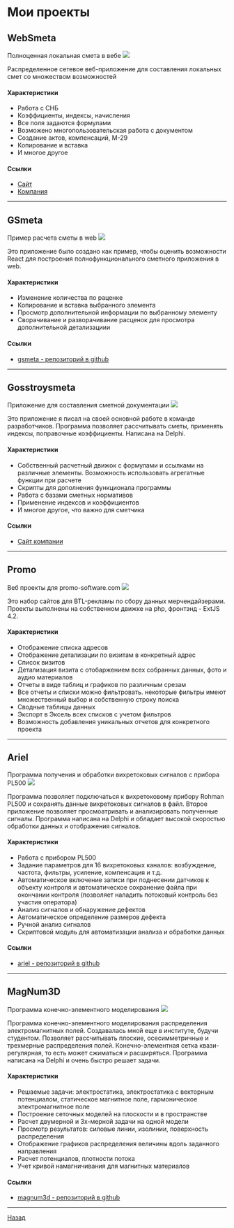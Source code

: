 # Мои проекты

## WebSmeta

Полноценная локальная смета в вебе
![](./img/websmeta.png)

Распределенное сетевое веб-приложение для составления локальных смет со множеством возможностей

#### Характеристики

- Работа с СНБ
- Коэффициенты, индексы, начисления
- Все поля задаются формулами
- Возможено многопользовательская работа с документом
- Создание актов, компенсаций, М-29
- Копирование и вставка
- И многое другое

#### Ссылки

- [Сайт](https://gss-online.ru)
- [Компания](https://gosstroysmeta.ru)

---

## GSmeta

Пример расчета сметы в web
![](./img/gsmeta.png)

Это приложение было создано как пример, чтобы оценить возможности React для построения полнофункционального сметного приложения в web.

#### Характеристики

- Изменение количества по раценке
- Копирование и вставка выбранного элемента
- Просмотр дополнительной информации по выбранному элементу
- Сворачивание и разворачивание расценок для просмотра дополнительной детализациии

#### Ссылки

- [gsmeta - репозиторий в github](https://github.com/zag82/gsmeta)

---

## Gosstroysmeta

Приложение для составления сметной документации
![](./img/gss.png)

Это приложение я писал на своей основной работе в команде разработчиков. Программа позволяет рассчитывать сметы, применять индексы, поправочные коэффициенты. Написана на Delphi.

#### Характеристики

- Собственный расчетный движок с формулами и ссылками на различные элементы. Возможность использовать агрегатные функции при расчете
- Скрипты для дополнения функционала программы
- Работа с базами сметных нормативов
- Применение индексов и коэффициентов
- И многое другое, что важно для сметчика

#### Ссылки

- [Сайт компании](https://gosstroysmeta.ru)

---

## Promo

Веб проекты для promo-software.com
![](./img/promo.png)

Это набор сайтов для BTL-рекламы по сбору данных мерчендайзерами. Проекты выполнены на собственном движке на php, фронтэнд - ExtJS 4.2.

#### Характеристики

- Отображение списка адресов
- Отображение детализации по визитам в конкретный адрес
- Список визитов
- Детализация визита с отобаржением всех собранных данных, фото и аудио материалов
- Отчеты в виде таблиц и графиков по различным срезам
- Все отчеты и списки можно фильтровать. некоторые фильтры имеют множественный выбор и собственную строку поиска
- Сводные таблицы данных
- Экспорт в Эксель всех списков с учетом фильтров
- Возможность добавления уникальных отчетов для конкретного проекта

---

## Ariel

Программа получения и обработки вихретоковых сигналов с прибора PL500
![](./img/ariel.png)

Программа позволяет подключаться к вихретоковому прибору Rohman PL500 и сохранять данные вихретоковых сигналов в файл. Второе приложение позволяет просмоатривать и анализировать полученные сигналы. Программа написана на Delphi и обладает высокой скоростью обработки данных и отображения сигналов.

#### Характеристики

- Работа с прибором PL500
- Задание параметров для 16 вихретоковых каналов: возбуждение, частота, фильтры, усиление, компенсация и т.д.
- Автоматическое включение записи при поднесении датчиков к объекту контроля и автоматическое сохранение файла при окончании контроля (позволяет наладить потоковый контроль без участия оператора)
- Анализ сигналов и обнаружение дефектов
- Автоматическое определение размеров дефекта
- Ручной анализ сигналов
- Скриптовой модуль для автоматизации анализа и обработки данных

#### Ссылки

- [ariel - репозиторий в github](https://github.com/zag82/ariel)

---

## MagNum3D

Программа конечно-элементного моделирования
![](./img/magnum3d.png)

Программа конечно-элементного моделирования распределения электромагнитных полей. Создавалась мной еще в институте, будучи студентом. Позволяет рассчитывать плоские, осесимметричные и трехмерные распределения полей. Конечно-элементная сетка квази-регулярная, то есть может сжиматься и расширяться. Программа написана на Delphi и очень быстро решает задачи.

#### Характеристики

- Решаемые задачи: электростатика, электростатика с векторным потенциалом, статическое магнитное поле, гармоническое электромагнитное поле
- Построение сеточных моделей на плоскости и в пространстве
- Расчет двумерной и 3х-мерной задачи на одной модели
- Просмотр результатов: силовые линии, изолинии, поверхность распределения
- Отображение графиков распределения величины вдоль заданного направления
- Расчет потенциалов, плотности потока
- Учет кривой намагничивания для магнитных материалов

#### Ссылки

- [magnum3d - репозиторий в github](https://github.com/zag82/magnum3d)

---

[Назад](./README.md)
